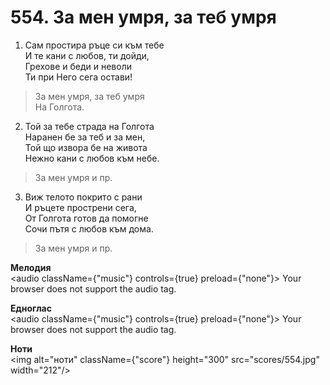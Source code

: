 # 554. За мен умря, за теб умря

1. Сам простира ръце си към тебе  
И те кани с любов, ти дойди,  
Грехове и беди и неволи  
Ти при Него сега остави!  

> За мен умря, за теб умря  
> На Голгота.  

2. Той за тебе страда на Голгота  
Наранен бе за теб и за мен,  
Той що извора бе на живота  
Нежно кани с любов към небе.  

> За мен умря и пр.  

3. Виж телото покрито с рани  
И ръцете прострени сега,  
От Голгота готов да помогне  
Сочи пътя с любов към дома.  

> За мен умря и пр.

**Мелодия**  
<audio className={"music"} controls={true} preload={"none"}>
    <source src="mp3/554.mp3" type="audio/mpeg"/>
    Your browser does not support the audio tag.
</audio>

**Едноглас**  
<audio className={"music"} controls={true} preload={"none"}>
    <source src="transp/554.mp3" type="audio/mpeg"/>
    Your browser does not support the audio tag.
</audio>

**Ноти**  
<img alt="ноти" className={"score"} height="300" src="scores/554.jpg" width="212"/>
